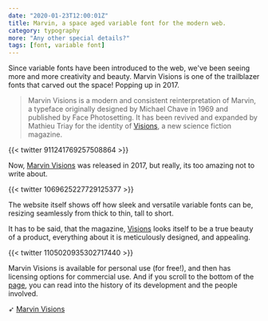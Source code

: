 ```yaml
---
date: "2020-01-23T12:00:01Z"
title: Marvin, a space aged variable font for the modern web.
category: typography
more: "Any other special details?"
tags: [font, variable font]
---
```


Since variable fonts have been introduced to the web, we've been seeing more and more creativity and beauty. Marvin Visions is one of the trailblazer fonts that carved out the space! Popping up in 2017.

> Marvin Visions is a modern and consistent reinterpretation of Marvin, a typeface originally designed by Michael Chave in 1969 and published by Face Photosetting. It has been revived and expanded by Mathieu Triay for the identity of [Visions](https://www.readvisions.com/), a new science fiction magazine.

{{< twitter 911241769257508864 >}}

Now, [Marvin Visions](https://www.readvisions.com/marvin) was released in 2017, but really, its too amazing not to write about.

{{< twitter 1069625227729125377 >}}

The website itself shows off how sleek and versatile variable fonts can be, resizing seamlessly from thick to thin, tall to short.

<!--more-->

It has to be said, that the magazine, [Visions](https://www.readvisions.com/) looks itself to be a true beauty of a product, everything about it is meticulously designed, and appealing.

{{< twitter 1105020935302717440 >}}

Marvin Visions is available for personal use (for free!), and then has licensing options for commercial use. And if you scroll to the bottom of the [page](https://www.readvisions.com/marvin), you can read into the history of its development and the people involved.

➶ [Marvin Visions](https://www.readvisions.com/marvin)  
